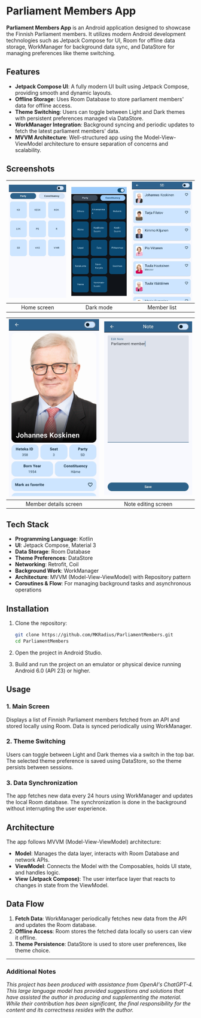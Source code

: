 # Parliament Members App

**Parliament Members App** is an Android application designed to showcase the Finnish Parliament members. It utilizes modern Android development technologies such as Jetpack Compose for UI, Room for offline data storage, WorkManager for background data sync, and DataStore for managing preferences like theme switching.

## Features

- **Jetpack Compose UI**: A fully modern UI built using Jetpack Compose, providing smooth and dynamic layouts.
- **Offline Storage**: Uses Room Database to store parliament members' data for offline access.
- **Theme Switching**: Users can toggle between Light and Dark themes with persistent preferences managed via DataStore.
- **WorkManager Integration**: Background syncing and periodic updates to fetch the latest parliament members' data.
- **MVVM Architecture**: Well-structured app using the Model-View-ViewModel architecture to ensure separation of concerns and scalability.

## Screenshots
| ![Screenshot 1](images/screenshot_0.jpg) | ![Screenshot 2](images/screenshot_1.jpg) | ![Screenshot 3](images/screenshot_2.jpg) |
|:------------------------------------:|:------------------------------------:|:------------------------------------:|
| Home screen | Dark mode| Member list |

| ![Screenshot 4](images/screenshot_3.jpg) | ![Screenshot 5](images/screenshot_4.jpg) |
|:------------------------------------:|:------------------------------------:|
| Member details screen | Note editing screen |


## Tech Stack

- **Programming Language**: Kotlin
- **UI**: Jetpack Compose, Material 3
- **Data Storage**: Room Database
- **Theme Preferences**: DataStore
- **Networking**: Retrofit, Coil
- **Background Work**: WorkManager
- **Architecture**: MVVM (Model-View-ViewModel) with Repository pattern
- **Coroutines & Flow**: For managing background tasks and asynchronous operations
  
## Installation

1. Clone the repository:

   ```bash
   git clone https://github.com/MKRadius/ParliamentMembers.git
   cd ParliamentMembers
   ```

2. Open the project in Android Studio.

3. Build and run the project on an emulator or physical device running Android 6.0 (API 23) or higher.

## Usage

### 1. Main Screen
Displays a list of Finnish Parliament members fetched from an API and stored locally using Room. Data is synced periodically using WorkManager.

### 2. Theme Switching
Users can toggle between Light and Dark themes via a switch in the top bar. The selected theme preference is saved using DataStore, so the theme persists between sessions.

### 3. Data Synchronization
The app fetches new data every 24 hours using WorkManager and updates the local Room database. The synchronization is done in the background without interrupting the user experience.

## Architecture

The app follows MVVM (Model-View-ViewModel) architecture:
- **Model**: Manages the data layer, interacts with Room Database and network APIs.
- **ViewModel**: Connects the Model with the Composables, holds UI state, and handles logic.
- **View (Jetpack Compose)**: The user interface layer that reacts to changes in state from the ViewModel.

## Data Flow

1. **Fetch Data**: WorkManager periodically fetches new data from the API and updates the Room database.
2. **Offline Access**: Room stores the fetched data locally so users can view it offline.
3. **Theme Persistence**: DataStore is used to store user preferences, like theme choice.


---

### Additional Notes

_This project has been produced with assistance from OpenAI's ChatGPT-4. This large language model has provided suggestions and solutions that have assisted the author in producing and supplementing the material. While their contribution has been significant, the final responsibility for the content and its correctness resides with the author._